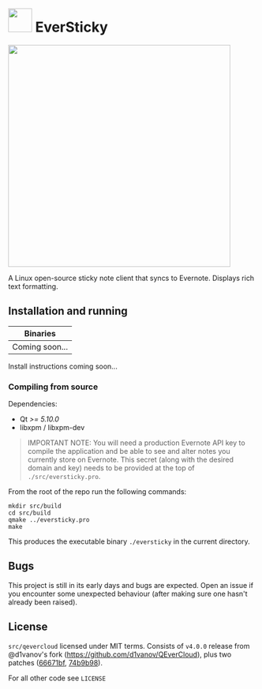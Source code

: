 # <img src="https://i.imgur.com/A1SvZTi.png" width="48"> EverSticky

<img src="https://i.imgur.com/WzwJvRG.png" width="450">

A Linux open-source sticky note client that syncs to Evernote. Displays rich text formatting.

## Installation and running
| Binaries            |
| ------------------- |
| Coming soon...      |

Install instructions coming soon...

### Compiling from source
Dependencies:
* Qt *>= 5.10.0*
* libxpm / libxpm-dev

> IMPORTANT NOTE: You will need a production Evernote API key to compile the application and be able to see and alter notes you currently store on Evernote. This secret (along with the desired domain and key) needs to be provided at the top of `./src/eversticky.pro`.

From the root of the repo run the following commands:
```
mkdir src/build
cd src/build
qmake ../eversticky.pro
make
```
This produces the executable binary `./eversticky` in the current directory.

## Bugs
This project is still in its early days and bugs are expected. Open an issue if you encounter some unexpected behaviour (after making sure one hasn't already been raised).

## License
`src/qevercloud` licensed under MIT terms. Consists of `v4.0.0` release from @d1vanov's fork (https://github.com/d1vanov/QEverCloud), plus two patches ([66671bf](https://github.com/itsmejoeeey/eversticky/commit/66671bf4ffc03c4d7ed64227249971be2b35a492), [74b9b98](https://github.com/itsmejoeeey/eversticky/commit/74b9b98d67a9370a34e9b0d0a073482c0657bb3f)).

For all other code see `LICENSE`
